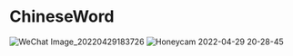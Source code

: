 # ChineseWord

![WeChat Image_20220429183726](https://user-images.githubusercontent.com/16568651/165934421-5da94931-320a-4900-ab04-596f9f412acf.png)
![Honeycam 2022-04-29 20-28-45](https://user-images.githubusercontent.com/16568651/165945349-8d096649-21ca-452c-a705-299079bb3cee.gif)

